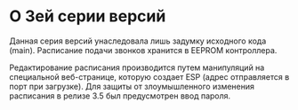 # О 3ей серии версий
Данная серия версий унаследовала лишь задумку исходного кода (main). Расписание подачи звонков хранится в EEPROM контроллера.

Редактирование расписания производится путем манипуляций на специальной веб-странице, которую создает ESP (адрес отправляется в порт при загрузке). Для защиты от злоумышленного изменения расписания в релизе 3.5 был предусмотрен ввод пароля.
